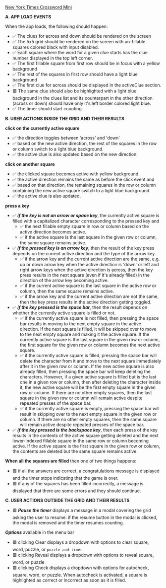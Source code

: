 [New York Times Crossword Mini](https://www.nytimes.com/crosswords/game/mini)

**A. APP LOAD EVENTS**

When the app loads, the following should happen:

- ✅ The clues for across and down should be rendered on the screen
- ✅ The 5x5 grid should be rendered on the screen with un-fillable squares colored black with input
  disabled.
- ✅ Each square where the word for a given clue starts has the clue number displayed in the top
  left corner.
- ✅ The first fillable square from first row should be in focus with a yellow background
- ✅ The rest of the squares in first row should have a light blue background
- ✅ The first clue for across should be displayed in the activeClue section.
- 🟩 The same clue should also be highlighted with a light blue background in the clues list and its
  counterpart in the other direction (across or down) should have only it's left border colored
  light blue.
- ✅ The timer should start counting

**B. USER ACTIONS INSIDE THE GRID AND THEIR RESULTS**

**click on the currently active square**

- ✅ the direction toggles between 'across' and 'down'
- ✅ based on the new active direction, the rest of the squares in the row or column switch to a
  light blue background.
- ✅ the active clue is also updated based on the new direction.

**click on another square**

- ✅ the clicked square becomes active with yellow background.
- ✅ the active direction remains the same as before the click event and
- ✅ based on that direction, the remaining squares in the row or column containing the new active
  square switch to a light blue background.
- ✅ the active clue is also updated.

**press a key**

- ✅ **_if the key is not an arrow or space key_**, the currently active square is filled with a
  capitalized character corresponding to the pressed key and
  - ✅ the next fillable empty square in row or column based on the active direction becomes active.
  - ✅ if the active square is the last square in the given row or column, the same square remains
    active.
- ✅ **_if the pressed key is an arrow key_**, then the result of the key press depends on the
  current active direction and the type of the arrow key.
  - ✅ if the arrow key and the current active direction are the same, e.g. up or down arrow key
    when the active direction is 'down' or left and right arrow keys when the active direction is
    across, then the key press results in the next square (even if it's already filled) in the
    direction of the arrow key becoming active.
  - ✅ if the current active square is the last square in the active row or column, then the same
    square remains active.
  - ✅ if the arrow key and the current active direction are not the same, then the key press
    results in the active direction getting toggled.
- ✅ **_if the key pressed is the space bar_**, then the result depends on whether the currently
  active square is filled or not.
  - ✅ if the currently active square is not filled, then pressing the space bar results in moving
    to the next empty square in the active direction. If the next square is filled, it will be
    skipped over to move to the next empty square and making it the active square. If the currently
    active square is the last square in the given row or column, the first square for the given row
    or column becomes the next active square.
  - ✅ if the currently active square is filled, pressing the space bar will delete the character
    from it and move to the next square immediately after it in the given row or column. If the new
    active square is also already filled, then pressing the space bar will keep deleting the
    characters. However, if a given active square is filled but is the last one in a given row or
    column, then after deleting the character inside it, the new active square will be the first
    empty square in the given row or column. If there are no other empty squares, then the last
    square in the given row or column will remain active despite repeated presses of the space bar.
  - ✅ if the currently active square is empty, pressing the space bar will result in skipping over
    to the next empty square in the given row or column. If there are no other empty squares, then
    the same square will remain active despite repeated presses of the space bar.
- ✅ **_if the key pressed is the backspace key_**, then each press of the key results in the
  contents of the active square getting deleted and the next lower-indexed fillable square in the
  same row or column becoming active. If the active square is the first square in the given row or
  column, the contents are deleted but the same square remains active.

**When all the squares are filled** then one of two things happens:

- 🟩 if all the answers are correct, a congratulations message is displayed and the timer stops
  indicating that the game is over.
- 🟩 if any of the squares has been filled incorrectly, a message is displayed that there are some
  errors and they should continue.

**C. USER ACTIONS OUTSIDE THE GRID AND THEIR RESULTS**

- 🟩 **_Pause the timer_** displays a message in a modal covering the grid asking the user to
  resume. if the resume button in the modal is clicked, the modal is removed and the timer resumes
  counting.

**_Options_** available in the menu bar

- 🟩 clicking Clear displays a dropdown with options to clear square, word, puzzle, or
  `puzzle and timer`.
- 🟩 clicking Reveal displays a dropdown with options to reveal square, word, or puzzle
- 🟩 clicking Check displays a dropdown with options for autocheck, square, word, or puzzle. When
  autocheck is activated, a square is highlighted as correct or incorrect as soon as it is filled.
